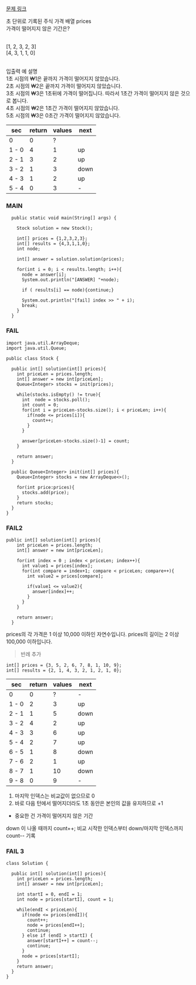 [문제 링크](https://school.programmers.co.kr/learn/courses/30/lessons/42584?language=java)


초 단위로 기록된 주식 가격 배열 prices</br>
가격이 떨어지지 않은 기간은?</br></br>

[1, 2, 3, 2, 3]</br>
[4, 3, 1, 1, 0]</br></br>


입출력 예 설명</br>
1초 시점의 ₩1은 끝까지 가격이 떨어지지 않았습니다. </br>
2초 시점의 ₩2은 끝까지 가격이 떨어지지 않았습니다. </br>
3초 시점의 ₩3은 1초뒤에 가격이 떨어집니다. 따라서 1초간 가격이 떨어지지 않은 것으로 봅니다.</br>
4초 시점의 ₩2은 1초간 가격이 떨어지지 않았습니다.</br>
5초 시점의 ₩3은 0초간 가격이 떨어지지 않았습니다.</br>

| sec      | return | values | next |
|----------|--------|--------|------|
| 0        | 0      | ?      |      |
| 1  - 0   | 4      | 1      | up   |
| 2   - 1  | 3      | 2      | up   |
| 3   - 2  | 1      | 3      | down |
| 4   - 3  | 1      | 2      | up   |
| 5   - 4  | 0      | 3      | -    |


### MAIN
```
  public static void main(String[] args) {

    Stock solution = new Stock();

    int[] prices = {1,2,3,2,3};
    int[] results = {4,3,1,1,0};
    int node;

    int[] answer = solution.solution(prices);

    for(int i = 0; i < results.length; i++){
      node = answer[i];
      System.out.println("[ANSWER] "+node);

      if ( results[i] == node){continue;}

      System.out.println("[fail] index >> " + i);
      break;
    }
  }
```



### FAIL
```
import java.util.ArrayDeque;
import java.util.Queue;

public class Stock {

  public int[] solution(int[] prices){
    int priceLen = prices.length;
    int[] answer = new int[priceLen];
    Queue<Integer> stocks = init(prices);

    while(stocks.isEmpty() != true){
      int  node = stocks.poll();
      int count = 0;
      for(int i = priceLen-stocks.size(); i < priceLen; i++){
        if(node <= prices[i]){
          count++;
        }
      }

      answer[priceLen-stocks.size()-1] = count;
    }

    return answer;
  }

  public Queue<Integer> init(int[] prices){
    Queue<Integer> stocks = new ArrayDeque<>();

    for(int price:prices){
      stocks.add(price);
    }
    return stocks;
  }
}

```

### FAIL2
```
public int[] solution(int[] prices){
    int priceLen = prices.length;
    int[] answer = new int[priceLen];

    for(int index = 0 ; index < priceLen; index++){
      int value1 = prices[index];
      for(int compare = index+1; compare < priceLen; compare++){
        int value2 = prices[compare];

        if(value1 <= value2){
          answer[index]++;
        }
      }
    }

    return answer;
  }
```

prices의 각 가격은 1 이상 10,000 이하인 자연수입니다.
prices의 길이는 2 이상 100,000 이하입니다.

> 반례 추가
```
int[] prices = {3, 5, 2, 6, 7, 8, 1, 10, 9};
int[] results = {2, 1, 4, 3, 2, 1, 2, 1, 0};
```

| sec     | return | values | next   |
|---------|-------|--------|--------|
| 0       | 0     | ?      | -      |
| 1  - 0  | 2     | 3      | up     |
| 2   - 1 | 1     | 5      | down   |
| 3   - 2 | 4     | 2      | up     |
| 4   - 3 | 3     | 6      | up     |
| 5   - 4 | 2     | 7      | up     |
| 6   - 5 | 1     | 8      | down   |
| 7   - 6 | 2     | 1      | up     |
| 8   - 7 | 1     | 10     | down   |
| 9   - 8 | 0     | 9      | -      |

1. 마지막 인덱스는 비교값이 없으므로 0
2. 바로 다음 턴에서 떨어지더라도 1초 동안은 본인의 값을 유지하므로 +1
 - 중요한 건 가격이 떨어지지 않은 기간 

down 이 나올 때까지 count++;
비교 시작한 인덱스부터 down/마지막 인덱스까지 count-- 기록

### FAIL 3
```
class Solution {
    
  public int[] solution(int[] prices){
    int priceLen = prices.length;
    int[] answer = new int[priceLen];

    int startI = 0, endI = 1;
    int node = prices[startI], count = 1;

    while(endI < priceLen){
      if(node <= prices[endI]){
        count++;
        node = prices[endI++];
        continue;
      } else if (endI > startI) {
        answer[startI++] = count--;
        continue;
      }
      node = prices[startI];
    }
    return answer;
  }
}
```